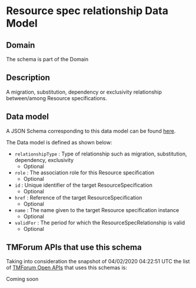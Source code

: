 # Resource spec relationship Data Model

## Domain

The  schema is part of the  Domain

## Description

A migration, substitution, dependency or exclusivity relationship between/among Resource specifications.

## Data model

A JSON Schema corresponding to this data model can be found
[here](https://github.com/tmforum-rand/schemas/blob/candidates/Resource/ResourceSpecRelationship.schema.json).

The Data model is defined as shown below:
- `relationshipType` : Type of relationship such as migration, substitution, dependency, exclusivity
  - Optional
- `role` : The association role for this Resource specification
  - Optional
- `id` : Unique identifier of the target ResourceSpecification
  - Optional
- `href` : Reference of the target ResourceSpecification
  - Optional
- `name` : The name given to the target Resource specification instance
  - Optional
- `validFor` : The period for which the ResourceSpecRelationship is valid
  - Optional




## TMForum APIs that use this schema

Taking into consideration the snapshot of 04/02/2020 04:22:51 UTC the list of [TMForum Open APIs](https://www.tmforum.org/open-apis/) that uses this schemas is:

Coming soon